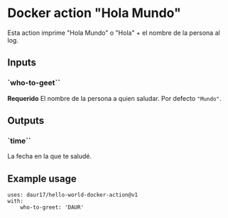 # Docker action "Hola Mundo"

Esta action imprime "Hola Mundo" o "Hola" + el nombre de la persona al log.

## Inputs

### `who-to-geet``

**Requerido** El nombre de la persona a quien saludar. Por defecto `"Mundo"`.

## Outputs

### `time``

La fecha en la que te saludé.

## Example usage

```
uses: daur17/hello-world-docker-action@v1
with:
    who-to-greet: 'DAUR'
```